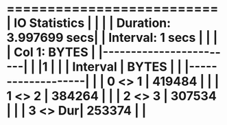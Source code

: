 
==========================
| IO Statistics          |
|                        |
| Duration: 3.997699 secs|
| Interval: 1 secs       |
|                        |
| Col 1: BYTES           |
|------------------------|
|          |1       |    |
| Interval |  BYTES |    |
|-------------------|    |
|  0 <> 1  | 419484 |    |
|  1 <> 2  | 384264 |    |
|  2 <> 3  | 307534 |    |
|  3 <> Dur| 253374 |    |
==========================

